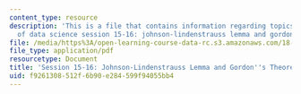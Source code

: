 ```yaml
---
content_type: resource
description: 'This is a file that contains information regarding topics in mathematics
  of data science session 15-16: johnson-lindenstrauss lemma and gordon''s theorem.'
file: /media/https%3A/open-learning-course-data-rc.s3.amazonaws.com/18-s096-topics-in-mathematics-of-data-science-fall-2015/f9261308512f6b90e284599f94055bb4_MIT18_S096F15_Ses15_16.pdf
file_type: application/pdf
resourcetype: Document
title: 'Session 15-16: Johnson-Lindenstrauss Lemma and Gordon''s Theorem'
uid: f9261308-512f-6b90-e284-599f94055bb4
---
```

